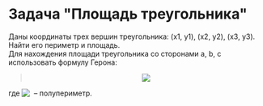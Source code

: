 # Задача "Площадь треугольника"

Даны координаты трех вершин треугольника: (x1, y1), (x2, y2), (x3, y3). Найти его периметр и площадь.\
Для нахождения площади треугольника со сторонами a, b, c использовать формулу Герона:

> <p align="center"><img src="http://latex.codecogs.com/svg.latex?\Large\color{white}\sqrt{p \cdot (p - a) \cdot (p - b) \cdot (p - c)}"></p>
<p style="display: flex;align-items:center">где&nbsp;<img src="http://latex.codecogs.com/svg.latex?\scriptsize\color{white}{p = \frac{a + b + c}{2}}">&nbsp; – полупериметр.</p>

